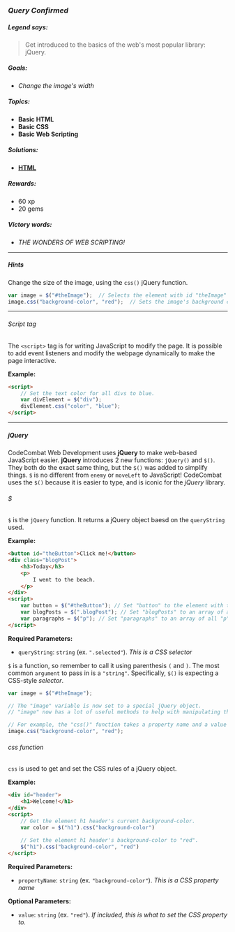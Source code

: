 ### _Query Confirmed_

##### _Legend says:_
> Get introduced to the basics of the web's most popular library: jQuery.

##### _Goals:_
+ _Change the image's width_

##### _Topics:_
+ **Basic HTML**
+ **Basic CSS**
+ **Basic Web Scripting**

##### _Solutions:_
+ **[HTML](query_confirmed.html)**

##### _Rewards:_
+ 60  xp
+ 20 gems

##### _Victory words:_
+ _THE WONDERS OF WEB SCRIPTING!_

___

##### _Hints_

Change the size of the image, using the `css()` jQuery function.

```javascript
var image = $("#theImage");  // Selects the element with id "theImage"
image.css("background-color", "red");  // Sets the image's background color to red
```

___

###### _Script tag_

The `<script>` tag is for writing JavaScript to modify the page. It is possible to add event listeners and modify the webpage dynamically to make the page interactive.

**Example:**

```html
<script>
    // Set the text color for all divs to blue.
    var divElement = $("div");
    divElement.css("color", "blue");
</script>
```

___

##### _jQuery_

CodeCombat Web Development uses **jQuery** to make web-based JavaScript easier. **jQuery** introduces 2 new functions: `jQuery()` and `$()`. They both do the exact same thing, but the `$()` was added to simplify things. `$` is no different from `enemy` or `moveLeft` to JavaScript! CodeCombat uses the `$()` because it is easier to type, and is iconic for the _jQuery_ library.


###### _$_

`$` is the `jQuery` function. It returns a jQuery object baesd on the `queryString` used.

**Example:**

```html
<button id="theButton">Click me!</button>
<div class="blogPost">
    <h3>Today</h3>
    <p>
        I went to the beach.
    </p>
</div>
<script>
    var button = $("#theButton"); // Set "button" to the element with the id "theButton".
    var blogPosts = $(".blogPost"); // Set "blogPosts" to an array of all elements with class "blogPost".
    var paragraphs = $("p"); // Set "paragraphs" to an array of all "p" elements.
</script>
```

**Required Parameters:**
+ `queryString`: `string` (ex. `".selected"`). _This is a CSS selector_


`$` is a function, so remember to call it using parenthesis `(` and `)`. The most common `argument` to pass in is a `"string"`. Specifically, `$()` is expecting a CSS-style _selector_.

```javascript
var image = $("#theImage");

// The "image" variable is now set to a special jQuery object.
// "image" now has a lot of useful methods to help with manipulating the element!

// For example, the "css()" function takes a property name and a value and changes that element's CSS!
image.css("background-color", "red");
```


###### _css function_

`css` is used to get and set the CSS rules of a jQuery object.

**Example:**

```html
<div id="header">
    <h1>Welcome!</h1>
</div>
<script>
    // Get the element h1 header's current background-color.
    var color = $("h1").css("background-color")
    
    // Set the element h1 header's background-color to "red".
    $("h1").css("background-color", "red")
</script>
```

**Required Parameters:**
+ `propertyName`: `string` (ex. `"background-color"`). _This is a CSS property name_

**Optional Parameters:**
+ `value`: `string` (ex. `"red"`). _If included, this is what to set the CSS property to._
